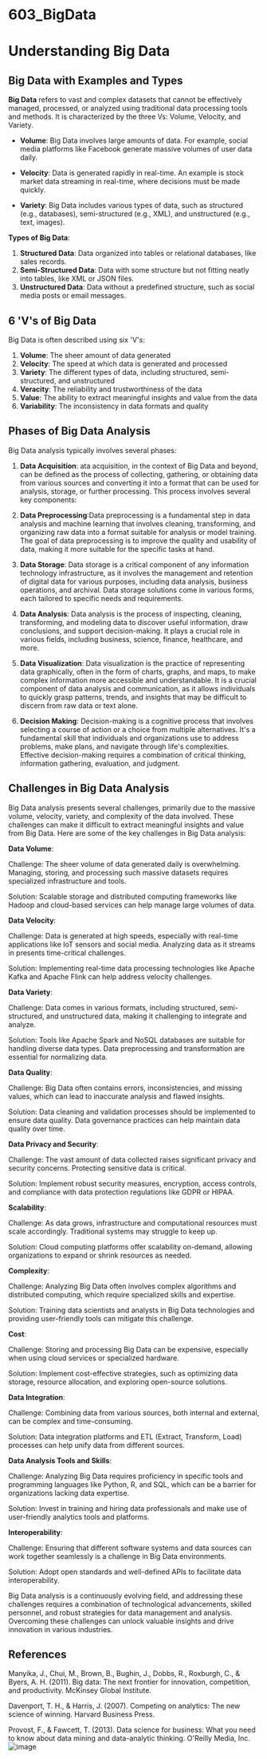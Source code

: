 # 603_BigData
# Understanding Big Data

## Big Data with Examples and Types

**Big Data** refers to vast and complex datasets that cannot be effectively managed, processed, or analyzed using traditional data processing tools and methods. It is characterized by the three Vs: Volume, Velocity, and Variety.

- **Volume**: Big Data involves large amounts of data. For example, social media platforms like Facebook generate massive volumes of user data daily.

- **Velocity**: Data is generated rapidly in real-time. An example is stock market data streaming in real-time, where decisions must be made quickly.

- **Variety**: Big Data includes various types of data, such as structured (e.g., databases), semi-structured (e.g., XML), and unstructured (e.g., text, images).

**Types of Big Data**:
1. **Structured Data**: Data organized into tables or relational databases, like sales records.
2. **Semi-Structured Data**: Data with some structure but not fitting neatly into tables, like XML or JSON files.
3. **Unstructured Data**: Data without a predefined structure, such as social media posts or email messages.

## 6 'V's of Big Data

Big Data is often described using six 'V's:
1. **Volume**: The sheer amount of data generated
2. **Velocity**: The speed at which data is generated and processed
3. **Variety**: The different types of data, including structured, semi-structured, and unstructured
4. **Veracity**: The reliability and trustworthiness of the data
5. **Value**: The ability to extract meaningful insights and value from the data
6. **Variability**: The inconsistency in data formats and quality

## Phases of Big Data Analysis

Big Data analysis typically involves several phases:

1. **Data Acquisition**: ata acquisition, in the context of Big Data and beyond, can be defined as the process of collecting, gathering, or obtaining data from various sources and converting it into a format that can be used for analysis, storage, or further processing. This process involves several key components:

2. **Data Preprocessing**:Data preprocessing is a fundamental step in data analysis and machine learning that involves cleaning, transforming, and organizing raw data into a format suitable for analysis or model training. The goal of data preprocessing is to improve the quality and usability of data, making it more suitable for the specific tasks at hand. 

3. **Data Storage**: Data storage is a critical component of any information technology infrastructure, as it involves the management and retention of digital data for various purposes, including data analysis, business operations, and archival. Data storage solutions come in various forms, each tailored to specific needs and requirements.

4. **Data Analysis**: Data analysis is the process of inspecting, cleaning, transforming, and modeling data to discover useful information, draw conclusions, and support decision-making. It plays a crucial role in various fields, including business, science, finance, healthcare, and more.

5. **Data Visualization**: Data visualization is the practice of representing data graphically, often in the form of charts, graphs, and maps, to make complex information more accessible and understandable. It is a crucial component of data analysis and communication, as it allows individuals to quickly grasp patterns, trends, and insights that may be difficult to discern from raw data or text alone.

6. **Decision Making**: Decision-making is a cognitive process that involves selecting a course of action or a choice from multiple alternatives. It's a fundamental skill that individuals and organizations use to address problems, make plans, and navigate through life's complexities. Effective decision-making requires a combination of critical thinking, information gathering, evaluation, and judgment.

## Challenges in Big Data Analysis

Big Data analysis presents several challenges, primarily due to the massive volume, velocity, variety, and complexity of the data involved. These challenges can make it difficult to extract meaningful insights and value from Big Data. Here are some of the key challenges in Big Data analysis:

**Data Volume**:

Challenge: The sheer volume of data generated daily is overwhelming. Managing, storing, and processing such massive datasets requires specialized infrastructure and tools.

Solution: Scalable storage and distributed computing frameworks like Hadoop and cloud-based services can help manage large volumes of data.

**Data Velocity**:

Challenge: Data is generated at high speeds, especially with real-time applications like IoT sensors and social media. Analyzing data as it streams in presents time-critical challenges.

Solution: Implementing real-time data processing technologies like Apache Kafka and Apache Flink can help address velocity challenges.

**Data Variety**:

Challenge: Data comes in various formats, including structured, semi-structured, and unstructured data, making it challenging to integrate and analyze.

Solution: Tools like Apache Spark and NoSQL databases are suitable for handling diverse data types. Data preprocessing and transformation are essential for normalizing data.

**Data Quality**:

Challenge: Big Data often contains errors, inconsistencies, and missing values, which can lead to inaccurate analysis and flawed insights.

Solution: Data cleaning and validation processes should be implemented to ensure data quality. Data governance practices can help maintain data quality over time.

**Data Privacy and Security**:

Challenge: The vast amount of data collected raises significant privacy and security concerns. Protecting sensitive data is critical.

Solution: Implement robust security measures, encryption, access controls, and compliance with data protection regulations like GDPR or HIPAA.

**Scalability**:

Challenge: As data grows, infrastructure and computational resources must scale accordingly. Traditional systems may struggle to keep up.

Solution: Cloud computing platforms offer scalability on-demand, allowing organizations to expand or shrink resources as needed.

**Complexity**:

Challenge: Analyzing Big Data often involves complex algorithms and distributed computing, which require specialized skills and expertise.

Solution: Training data scientists and analysts in Big Data technologies and providing user-friendly tools can mitigate this challenge.

**Cost**:

Challenge: Storing and processing Big Data can be expensive, especially when using cloud services or specialized hardware.

Solution: Implement cost-effective strategies, such as optimizing data storage, resource allocation, and exploring open-source solutions.

**Data Integration**:

Challenge: Combining data from various sources, both internal and external, can be complex and time-consuming.

Solution: Data integration platforms and ETL (Extract, Transform, Load) processes can help unify data from different sources.

**Data Analysis Tools and Skills**:

Challenge: Analyzing Big Data requires proficiency in specific tools and programming languages like Python, R, and SQL, which can be a barrier for organizations lacking data expertise.

Solution: Invest in training and hiring data professionals and make use of user-friendly analytics tools and platforms.

**Interoperability**:

Challenge: Ensuring that different software systems and data sources can work together seamlessly is a challenge in Big Data environments.

Solution: Adopt open standards and well-defined APIs to facilitate data interoperability.

Big Data analysis is a continuously evolving field, and addressing these challenges requires a combination of technological advancements, skilled personnel, and robust strategies for data management and analysis. Overcoming these challenges can unlock valuable insights and drive innovation in various industries.



## References
Manyika, J., Chui, M., Brown, B., Bughin, J., Dobbs, R., Roxburgh, C., & Byers, A. H. (2011). Big data: The next frontier for innovation, competition, and productivity. McKinsey Global Institute.

Davenport, T. H., & Harris, J. (2007). Competing on analytics: The new science of winning. Harvard Business Press.

Provost, F., & Fawcett, T. (2013). Data science for business: What you need to know about data mining and data-analytic thinking. O'Reilly Media, Inc.
![image](https://github.com/prakashumbc/603_BigData/assets/124118731/27e6e815-0b55-4111-8eaf-7f89a49e91b2)


